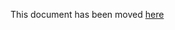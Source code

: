 This document has been moved [here](https://lyft.github.io/cartography/dev/testing-with-docker.html)
